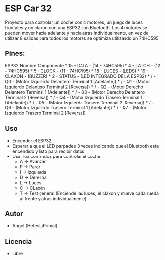 # ESP Car 32

Proyecto para controlar un coche con 4 motores, un juego de luces frontales 
y un claxon con una ESP32 con Bluetooth. Los 4 motores se pueden mover hacia
adelante y hacia atras individualmente, en vez de utilizar 8 salidas para
todos los motores se optimiza utilizando un 74HC595

## Pines:
  ESP32 Nombre Componente
    * 15 - DATA   - (14 - 74HC595)
    * 4  - LATCH  - (12 - 74HC595)
    * 5  - CLOCK  - (11 - 74HC595)
    * 18 - LUCES  - (LEDS)
    * 19 - CLAXON - (BUZZER)
    * 2  - STATUS - (LED INTEGRADO DE LA ESP32)
    * /  -   Q0   - (Motor Izquierdo Delantero Terminal 1 [Adelante])
    * /  -   Q1   - (Motor Izquierdo Delantero Terminal 2 [Reversa])
    * /  -   Q2   - (Motor Derecho Delantero Terminal 1 [Adelante])
    * /  -   Q3   - (Motor Derecho Delantero Terminal 2 [Reversa])
    * /  -   Q4   - (Motor Izquierdo Trasero Terminal 1 [Adelante])
    * /  -   Q5   - (Motor Izquierdo Trasero Terminal 2 [Reversa])
    * /  -   Q6   - (Motor Izquierdo Trasero Terminal 1 [Adelante])
    * /  -   Q7   - (Motor Izquierdo Trasero Terminal 2 [Reversa])

## Uso

 - Encender el ESP32.
 - Esperar a que el LED parpadee 3 veces indicando que el Bluetooth esta encendido y listo para recibir datos
 - Usar los comandos para controlar el coche
   - A -> Avanzar
   - P -> Parar
   - I -> Izquierda
   - D -> Derecha
   - L -> Luces
   - C -> CLaxón
   - T -> Test general (Enciende las luces, el claxon y mueve cada rueda al frente y atras individualmente)

## Autor

 - Angel (HefestoPrimal)

## Licencia

 - Libre
